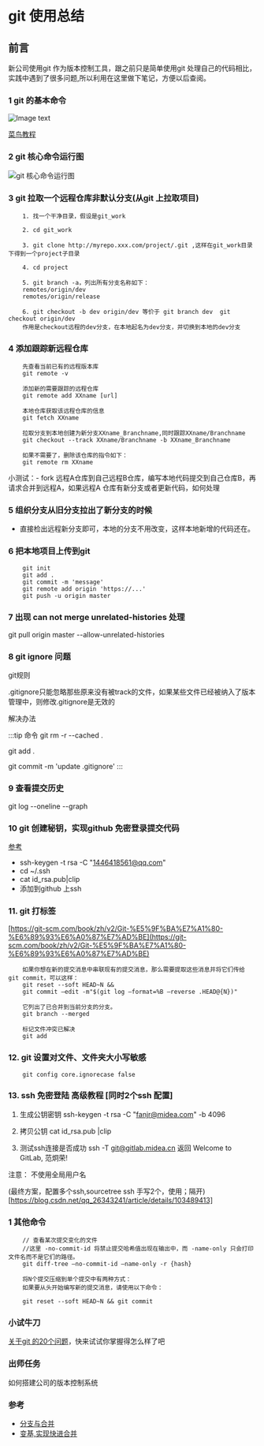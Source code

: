 # git 使用总结

## 前言

新公司使用git 作为版本控制工具，跟之前只是简单使用git 处理自己的代码相比，实践中遇到了很多问题,所以利用在这里做下笔记，方便以后查阅。

### 1 git 的基本命令

![Image text](/jrNoteWebsite/main/git/gitCommand.png)

 [菜鸟教程](http://www.runoob.com/git/git-basic-operations.html)

### 2 git 核心命令运行图
![git 核心命令运行图](/jrNoteWebsite/main/git/git.png)

### 3 git 拉取一个远程仓库非默认分支(从git 上拉取项目)
```
    1. 找一个干净目录，假设是git_work

    2. cd git_work

    3. git clone http://myrepo.xxx.com/project/.git ,这样在git_work目录下得到一个project子目录

    4. cd project

    5. git branch -a，列出所有分支名称如下：
    remotes/origin/dev
    remotes/origin/release

    6. git checkout -b dev origin/dev 等价于 git branch dev  git checkout origin/dev
    作用是checkout远程的dev分支，在本地起名为dev分支，并切换到本地的dev分支
```
### 4 添加跟踪新远程仓库

```
    先查看当前已有的远程版本库
    git remote -v

    添加新的需要跟踪的远程仓库
    git remote add XXname [url]
    
    本地仓库获取该远程仓库的信息
    git fetch XXname

    拉取分支到本地创建为新分支XXname_Branchname,同时跟踪XXname/Branchname
    git checkout --track XXname/Branchname -b XXname_Branchname

    如果不需要了，删除该仓库的指令如下：
    git remote rm XXname

```
小测试：- fork 远程A仓库到自己远程B仓库，编写本地代码提交到自己仓库B，再请求合并到远程A，如果远程A 仓库有新分支或者更新代码，如何处理
### 5 组织分支从旧分支拉出了新分支的时候

- 直接检出远程新分支即可，本地的分支不用改变，这样本地新增的代码还在。


### 6 把本地项目上传到git

```
    git init 
    git add . 
    git commit -m 'message'
    git remote add origin 'https://...'
    git push -u origin master
```

### 7 出现 can not merge unrelated-histories 处理

 git pull origin master --allow-unrelated-histories

 
### 8 git ignore 问题

git规则

.gitignore只能忽略那些原来没有被track的文件，如果某些文件已经被纳入了版本管理中，则修改.gitignore是无效的

解决办法

:::tip  命令
git rm -r --cached .

git add .

git commit -m 'update .gitignore'
:::

### 9 查看提交历史

git log --oneline --graph

### 10 git 创建秘钥，实现github 免密登录提交代码
[参考](https://blog.csdn.net/zfs1994/article/details/52682129)

* ssh-keygen -t rsa -C "1446418561@qq.com"
* cd ~/.ssh
* cat id_rsa.pub|clip
* 添加到github 上ssh 


### 11. git 打标签


[https://git-scm.com/book/zh/v2/Git-%E5%9F%BA%E7%A1%80-%E6%89%93%E6%A0%87%E7%AD%BE](https://git-scm.com/book/zh/v2/Git-%E5%9F%BA%E7%A1%80-%E6%89%93%E6%A0%87%E7%AD%BE)

```
    如果你想在新的提交消息中串联现有的提交消息，那么需要提取这些消息并将它们传给 git commit，可以这样：
    git reset --soft HEAD~N &&
    git commit –edit -m"$(git log –format=%B –reverse .HEAD@{N})"

    它列出了已合并到当前分支的分支。
    git branch --merged 

    标记文件冲突已解决
    git add 
```

### 12. git 设置对文件、文件夹大小写敏感

```
    git config core.ignorecase false

```

### 13. ssh 免密登陆 高级教程 [同时2个ssh 配置]

1. 生成公钥密钥 ssh-keygen -t rsa -C "fanjr@midea.com" -b 4096

2. 拷贝公钥 cat id_rsa.pub |clip

3. 测试ssh连接是否成功  ssh -T git@gitlab.midea.cn 返回 Welcome to GitLab, 范炯荣!

注意： 不使用全局用户名

(最终方案，配置多个ssh,sourcetree ssh 手写2个，使用；隔开)[https://blog.csdn.net/qq_26343241/article/details/103489413]



### 1 其他命令

```
    // 查看某次提交变化的文件
    //这里 -no-commit-id 将禁止提交哈希值出现在输出中，而 -name-only 只会打印文件名而不是它们的路径。
    git diff-tree –no-commit-id –name-only -r {hash}

    将N个提交压缩到单个提交中有两种方式：
    如果要从头开始编写新的提交消息，请使用以下命令：

    git reset --soft HEAD~N && git commit
```

### 小试牛刀

[关于git 的20个问题](https://segmentfault.com/a/1190000019315509?utm_source=tag-newest)，快来试试你掌握得怎么样了吧

### 出师任务

如何搭建公司的版本控制系统

### 参考

- [分支与合并](https://git-scm.com/book/zh/v2/Git-%E5%88%86%E6%94%AF-%E5%88%86%E6%94%AF%E7%9A%84%E6%96%B0%E5%BB%BA%E4%B8%8E%E5%90%88%E5%B9%B6#r_basic_merging)
- [变基,实现快进合并](https://git-scm.com/book/zh/v2/Git-%E5%88%86%E6%94%AF-%E5%8F%98%E5%9F%BA)
